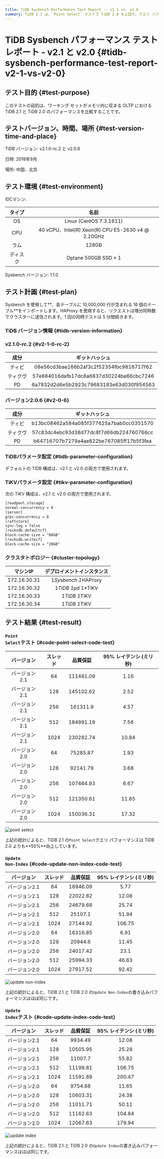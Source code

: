 ```yaml
---
title: TiDB Sysbench Performance Test Report -- v2.1 vs. v2.0
summary: TiDB 2.1 は、`Point Select` テストで TiDB 2.0 を上回り、クエリ パフォーマンスが 50% 向上しました。ただし、`Update Non-Index` テストと `Update Index` テストでは、2 つのバージョン間で同様のパフォーマンスが示されています。このテストは、2018 年 9 月に中国北京で、特定のテスト環境と構成を使用して実施されました。
---
```


# TiDB Sysbench パフォーマンス テスト レポート - v2.1 と v2.0 {#tidb-sysbench-performance-test-report-v2-1-vs-v2-0}

## テスト目的 {#test-purpose}

このテストの目的は、ワーキング セットがメモリ内に収まる OLTP における TiDB 2.1 と TiDB 2.0 のパフォーマンスを比較することです。

## テストバージョン、時間、場所 {#test-version-time-and-place}

TiDB バージョン: v2.1.0-rc.2 と v2.0.6

日時: 2018年9月

場所: 中国、北京

## テスト環境 {#test-environment}

IDCマシン:

|  タイプ |                         名前                        |
| :--: | :-----------------------------------------------: |
|  OS  |              Linux (CentOS 7.3.1611)              |
|  CPU | 40 vCPU、Intel(R) Xeon(R) CPU E5-2630 v4 @ 2.20GHz |
|  ラム  |                       128GB                       |
| ディスク |                Optane 500GB SSD * 1               |

Sysbench バージョン: 1.1.0

## テスト計画 {#test-plan}

Sysbench を使用して**、各テーブルに 10,000,000 行が含まれる 16 個のテーブル**をインポートします。HAProxy を使用すると、リクエストは増分同時数でクラスターに送信されます。1 回の同時テストは 5 分間続きます。

### TiDB バージョン情報 {#tidb-version-information}

### v2.1.0-rc.2 {#v2-1-0-rc-2}

|  成分  |                  ギットハッシュ                 |
| :--: | :--------------------------------------: |
|  ティビ | 08e56cd3bae166b2af3c2f52354fbc9818717f62 |
| ティクヴ | 57e684016dafb17dc8a6837d30224be66cbc7246 |
|  PD  | 6a7832d2d6e5b2923c79683183e63d030f954563 |

### バージョン2.0.6 {#v2-0-6}

|  成分  |                  ギットハッシュ                 |
| :--: | :--------------------------------------: |
|  ティビ | b13bc08462a584a085f377625a7bab0cc0351570 |
| ティクヴ | 57c83dc4ebc93d38d77dc8f7d66db224760766cc |
|  PD  | b64716707b7279a4ae822be767085ff17b5f3fea |

### TiDBパラメータ設定 {#tidb-parameter-configuration}

デフォルトの TiDB 構成は、v2.1 と v2.0 の両方で使用されます。

### TiKVパラメータ設定 {#tikv-parameter-configuration}

次の TiKV 構成は、v2.1 と v2.0 の両方で使用されます。

```txt
[readpool.storage]
normal-concurrency = 8
[server]
grpc-concurrency = 8
[raftstore]
sync-log = false
[rocksdb.defaultcf]
block-cache-size = "60GB"
[rocksdb.writecf]
block-cache-size = "20GB"
```

### クラスタトポロジー {#cluster-topology}

|     マシンIP    |     デプロイメントインスタンス    |
| :----------: | :------------------: |
| 172.16.30.31 | 1*Sysbench 1*HAProxy |
| 172.16.30.32 |  1*TiDB 1*pd 1*TiKV  |
| 172.16.30.33 |     1*TiDB 1*TiKV    |
| 172.16.30.34 |     1*TiDB 1*TiKV    |

## テスト結果 {#test-result}

### <code>Point Select</code>テスト {#code-point-select-code-test}

|   バージョン  | スレッド |    品質保証   | 95% レイテンシ (ミリ秒) |
| :------: | :--: | :-------: | :-------------: |
| バージョン2.1 |  64  | 111481.09 |       1.16      |
| バージョン2.1 |  128 | 145102.62 |       2.52      |
| バージョン2.1 |  256 |  161311.9 |       4.57      |
| バージョン2.1 |  512 | 184991.19 |       7.56      |
| バージョン2.1 | 1024 | 230282.74 |      10.84      |
| バージョン2.0 |  64  |  75285.87 |       1.93      |
| バージョン2.0 |  128 |  92141.79 |       3.68      |
| バージョン2.0 |  256 | 107464.93 |       6.67      |
| バージョン2.0 |  512 | 121350.61 |      11.65      |
| バージョン2.0 | 1024 | 150036.31 |      17.32      |

![point select](https://download.pingcap.com/images/docs/sysbench_v3_point_select.png)

上記の統計によると、TiDB 2.1 の`Point Select`クエリ パフォーマンスは TiDB 2.0 よりも**50%**向上しています。

### <code>Update Non-Index</code> {#code-update-non-index-code-test}

|   バージョン  | スレッド |   品質保証   | 95% レイテンシ (ミリ秒) |
| :------: | :--: | :------: | :-------------: |
| バージョン2.1 |  64  | 18946.09 |       5.77      |
| バージョン2.1 |  128 | 22022.82 |      12.08      |
| バージョン2.1 |  256 | 24679.68 |      25.74      |
| バージョン2.1 |  512 |  25107.1 |      51.94      |
| バージョン2.1 | 1024 | 27144.92 |      106.75     |
| バージョン2.0 |  64  | 16316.85 |       6.91      |
| バージョン2.0 |  128 |  20944.6 |      11.45      |
| バージョン2.0 |  256 | 24017.42 |       23.1      |
| バージョン2.0 |  512 | 25994.33 |      46.63      |
| バージョン2.0 | 1024 | 27917.52 |      92.42      |

![update non-index](https://download.pingcap.com/images/docs/sysbench_v3_update_non_index.png)

上記の統計によると、TiDB 2.1 と TiDB 2.0 の`Update Non-Index`の書き込みパフォーマンスはほぼ同じです。

### <code>Update Index</code>テスト {#code-update-index-code-test}

|   バージョン  | スレッド |   品質保証   | 95% レイテンシ (ミリ秒) |
| :------: | :--: | :------: | :-------------: |
| バージョン2.1 |  64  |  9934.49 |      12.08      |
| バージョン2.1 |  128 | 10505.95 |      25.28      |
| バージョン2.1 |  256 |  11007.7 |      55.82      |
| バージョン2.1 |  512 | 11198.81 |      106.75     |
| バージョン2.1 | 1024 | 11591.89 |      200.47     |
| バージョン2.0 |  64  |  9754.68 |      11.65      |
| バージョン2.0 |  128 | 10603.31 |      24.38      |
| バージョン2.0 |  256 | 11011.71 |      50.11      |
| バージョン2.0 |  512 | 11162.63 |      104.84     |
| バージョン2.0 | 1024 | 12067.63 |      179.94     |

![update index](https://download.pingcap.com/images/docs/sysbench_v3_update_index.png)

上記の統計によると、TiDB 2.1 と TiDB 2.0 の`Update Index`の書き込みパフォーマンスはほぼ同じです。
